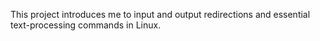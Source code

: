 This project introduces me to input and output redirections and essential text-processing commands in Linux.
